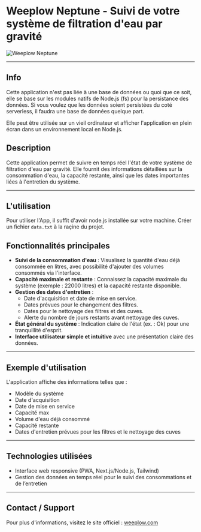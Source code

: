 # Weeplow Neptune - Suivi de votre système de filtration d'eau par gravité

![Weeplow Neptune](https://github.com/btkdevkh/weeplow-gravity-suivi/blob/main/public/app-visual.png?raw=true)

---

## Info

Cette application n'est pas liée à une base de données ou quoi que ce soit, elle se base sur les modules natifs de Node.js (fs) pour la persistance des données. Si vous voulez que les données soient persistées du coté serverless, il faudra une base de données quelque part.

Elle peut être utilisée sur un vieil ordinateur et afficher l'application en plein écran dans un environnement local en Node.js.

## Description

Cette application permet de suivre en temps réel l'état de votre système de filtration d'eau par gravité. Elle fournit des informations détaillées sur la consommation d'eau, la capacité restante, ainsi que les dates importantes liées à l'entretien du système.

---

## L'utilisation

Pour utiliser l'App, il suffit d'avoir node.js installée sur votre machine.
Créer un fichier `data.txt` à la raçine du projet.

## Fonctionnalités principales

- **Suivi de la consommation d'eau** : Visualisez la quantité d'eau déjà consommée en litres, avec possibilité d'ajouter des volumes consommés via l'interface.
- **Capacité maximale et restante** : Connaissez la capacité maximale du système (exemple : 22000 litres) et la capacité restante disponible.
- **Gestion des dates d'entretien** :
  - Date d'acquisition et date de mise en service.
  - Dates prévues pour le changement des filtres.
  - Dates pour le nettoyage des filtres et des cuves.
  - Alerte du nombre de jours restants avant nettoyage des cuves.
- **État général du système** : Indication claire de l'état (ex. : Ok) pour une tranquillité d'esprit.
- **Interface utilisateur simple et intuitive** avec une présentation claire des données.

---

## Exemple d'utilisation

L'application affiche des informations telles que :

- Modèle du système
- Date d'acquisition
- Date de mise en service
- Capacité max
- Volume d'eau déjà consommé
- Capacité restante
- Dates d'entretien prévues pour les filtres et le nettoyage des cuves

---

## Technologies utilisées

- Interface web responsive (PWA, Next.js/Node.js, Tailwind)
- Gestion des données en temps réel pour le suivi des consommations et de l’entretien

---

## Contact / Support

Pour plus d'informations, visitez le site officiel : [weeplow.com](https://weeplow.com)
